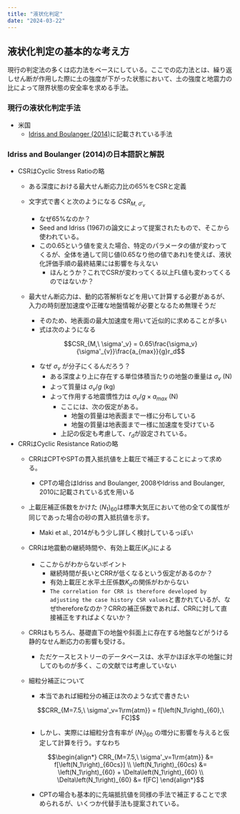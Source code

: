 ```yaml
---
title: "液状化判定"
date: "2024-03-22"
---
```


## 液状化判定の基本的な考え方

現行の判定法の多くは応力法をベースにしている。ここでの応力法とは、繰り返しせん断が作用した際に土の強度が下がった状態において、土の強度と地震力の比によって限界状態の安全率を求める手法。

### 現行の液状化判定手法

- 米国
    - [Idriss and Boulanger (2014)](https://web.archive.org/web/20240821084255/https://www.ce.memphis.edu/7137/PDFs/Notes/i3Boulanger_Idriss_CPT_and_SPT_Liq_triggering_CGM-14-01_20141.pdf)に記載されている手法

### Idriss and Boulanger (2014)の日本語訳と解説

- CSRはCyclic Stress Ratioの略
    - ある深度における最大せん断応力比の65%をCSRと定義
    - 文字式で書くと次のようになる $CSR_{M,\ \sigma'_v}$
        - なぜ65%なのか？
        - Seed and Idriss (1967)の論文によって提案されたもので、そこから使われている。
        - この0.65という値を変えた場合、特定のパラメータの値が変わってくるが、全体を通して同じ値(0.65なり他の値であれ)を使えば、液状化評価手順の最終結果には影響を与えない
            - ほんとうか？これでCSRが変わってくる以上FL値も変わってくるのではないか？
    - 最大せん断応力は、動的応答解析などを用いて計算する必要があるが、入力の時刻歴加速度や正確な地盤情報が必要となるため無理そうだ
        - そのため、地表面の最大加速度を用いて近似的に求めることが多い
        - 式は次のようになる

        $$CSR_{M,\ \sigma'_v} = 0.65\frac{\sigma_v}{\sigma'_{v}}\frac{a_{max}}{g}r_d$$

        - なぜ $\sigma_v$ が分子にくるんだろう？
            - ある深度より上に存在する単位体積当たりの地盤の重量は $\sigma_v$ (N) 
            - よって質量は $\sigma_v/g$ (kg)
            - よって作用する地震慣性力は $\sigma_v/g \times a_{max}$ (N)
                - ここには、次の仮定がある。
                    - 地盤の質量は地表面まで一様に分布している
                    - 地盤の質量は地表面まで一様に加速度を受けている
                - 上記の仮定も考慮して、$r_d$が設定されている。
- CRRはCyclic Resistance Ratioの略
    - CRRはCPTやSPTの貫入抵抗値を上載圧で補正することによって求める。
        - CPTの場合はIdriss and Boulanger, 2008やIdriss and Boulanger, 2010に記載されている式を用いる
    - 上載圧補正係数をかけた $\left(N_1\right)_{60}$は標準大気圧において他の全ての属性が同じであった場合の砂の貫入抵抗値を示す。
        - Maki et al., 2014がもう少し詳しく検討しているっぽい
    - CRRは地震動の継続時間や、有効上載圧($K_\sigma$)による
        - ここからがわからないポイント
            - 継続時間が長いとCRRが低くなるという仮定があるのか？
            - 有効上載圧と水平土圧係数$K_\sigma$の関係がわからない
            - `The correlation for CRR is therefore developed by adjusting the case history CSR values`と書かれているが、なぜthereforeなのか？CRRの補正係数であれば、CRRに対して直接補正をすればよくないか？
    - CRRはもちろん、基礎直下の地盤や斜面上に存在する地盤などがうける静的なせん断応力の影響も受ける。
        - ただケースヒストリーのデータベースは、水平かほぼ水平の地盤に対してのものが多く、この文献では考慮していない
    - 細粒分補正について
        - 本当であれば細粒分の補正は次のような式で書きたい

        $$CRR_{M=7.5,\ \sigma'_v=1\rm{atm}} = f[\left(N_1\right)_{60},\ FC]$$

        - しかし、実際には細粒分含有率が $\left(N_1\right)_{60}$ の増分に影響を与えると仮定して計算を行う。すなわち

        $$\begin{align*}
        CRR_{M=7.5,\ \sigma'_v=1\rm{atm}} &= f[\left(N_1\right)_{60cs}] \\
        \left(N_1\right)_{60cs} &= \left(N_1\right)_{60} + \Delta\left(N_1\right)_{60} \\ 
        \Delta\left(N_1\right)_{60} &= f[FC]
        \end{align*}$$
        
        - CPTの場合も基本的に先端抵抗値を同様の手法で補正することで求められるが、いくつか代替手法も提案されている。
    